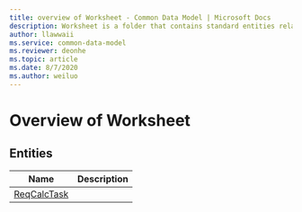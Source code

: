 ```yaml
---
title: overview of Worksheet - Common Data Model | Microsoft Docs
description: Worksheet is a folder that contains standard entities related to the Common Data Model.
author: llawwaii
ms.service: common-data-model
ms.reviewer: deonhe
ms.topic: article
ms.date: 8/7/2020
ms.author: weiluo
---
```


# Overview of Worksheet


## Entities

|Name|Description|
|---|---|
|[ReqCalcTask](ReqCalcTask.md)||
